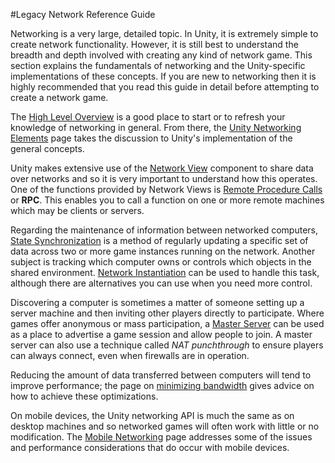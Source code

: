 #Legacy Network Reference Guide


Networking is a very large, detailed topic. In Unity, it is extremely simple to create network functionality. However, it is still best to understand the breadth and depth involved with creating any kind of network game. This section explains the fundamentals of networking and the Unity-specific implementations of these concepts. If you are new to networking then it is highly recommended that you read this guide in detail before attempting to create a network game.

The [High Level Overview](net-HighLevelOverview) is a good place to start or to refresh your knowledge of networking in general. From there, the [Unity Networking Elements](net-UnityNetworkElements) page takes the discussion to Unity's implementation of the general concepts.

Unity makes extensive use of the [Network View](net-NetworkView) component to share data over networks and so it is very important to understand how this operates. One of the functions provided by Network Views is [Remote Procedure Calls](net-RPCDetails) or **RPC**. This enables you to call a function on one or more remote machines which may be clients or servers.

Regarding the maintenance of information between networked computers, [State Synchronization](net-StateSynchronization) is a method of regularly updating a specific set of data across two or more game instances running on the network. Another subject is tracking which computer owns or controls which objects in the shared environment. [Network Instantiation](net-NetworkInstantiate) can be used to handle this task, although there are alternatives you can use when you need more control.

Discovering a computer is sometimes a matter of someone setting up a server machine and then inviting other players directly to participate. Where games offer anonymous or mass participation, a [Master Server](net-MasterServer) can be used as a place to advertise a game session and allow people to join. A master server can also use a technique called _NAT punchthrough_ to ensure players can always connect, even when firewalls are in operation.

Reducing the amount of data transferred between computers will tend to improve performance; the page on [minimizing bandwidth](net-MinimizingBandwidth) gives advice on how to achieve these optimizations.

On mobile devices, the Unity networking API is much the same as on desktop machines and so networked games will often work with little or no modification. The [Mobile Networking](MobileNetworking) page addresses some of the issues and performance considerations that do occur with mobile devices.
